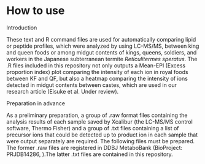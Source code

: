 # How to use

Introduction

   These text and R command files are used for automatically comparing lipid or peptide profiles, which were analyzed by using LC-MS/MS, between king and queen foods or among midgut contents of kings, queens, soldiers, and workers in the Japanese subterranean termite <i>Reticulitermes speratus</i>. 
   The .R files included in this repository not only outputs a Mean-EPI (Excess proportion index) plot comparing the intensity of each ion in royal foods between KF and QF, but also a heatmap comparing the intensity of ions detected in midgut contents between castes, which are used in our research article (Eisuke et al. Under review).

Preparation in advance

   As a preliminary preparation, a group of .raw format files containing the analysis results of each sample saved by Xcalibur (the LC-MS/MS control software, Thermo Fisher) and a group of .txt files containing a list of precursor ions that could be detected up to product ion in each sample that were output separately are required. The following files must be prepared. The former .raw files are registered in DDBJ MetaboBank (BioProject: PRJDB14286, ).The latter .txt files are contained in this repository. 

